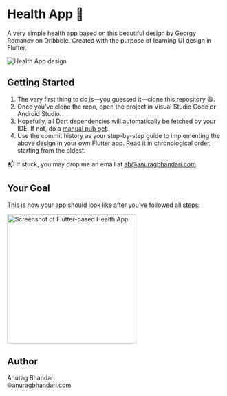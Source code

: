 # Health App 🏃‍

A very simple health app based on [this beautiful design](https://dribbble.com/shots/7176236-Health-App) by Georgy Romanov on Dribbble. Created with the purpose of learning UI design in Flutter.

![Health App design](https://cdn.dribbble.com/users/1177219/screenshots/7176236/media/93bcda69bc6e8dd77e2fa0db5f9d6b18.png)

## Getting Started

1. The very first thing to do is—you guessed it—clone this repository 😃.
2. Once you've clone the repo, open the project in Visual Studio Code or Android Studio.
3. Hopefully, all Dart dependencies will automatically be fetched by your IDE. If not, do a [manual pub get](https://dart.dev/tools/pub/cmd/pub-get).
4. Use the commit history as your step-by-step guide to implementing the above design in your own Flutter app. Read it in chronological order, starting from the oldest.

📬 If stuck, you may drop me an email at [ab@anuragbhandari.com](mailto:ab@anuragbhandari.com).

## Your Goal

This is how your app should look like after you've followed all steps:

<img src="https://user-images.githubusercontent.com/1288616/65385187-22572b80-dd49-11e9-8237-cfe2bc171c6d.gif" alt="Screenshot of Flutter-based Health App" width="300" />

## Author

Anurag Bhandari  
🌐[anuragbhandari.com](https://anuragbhandari.com)
